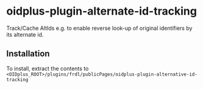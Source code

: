 # oidplus-plugin-alternate-id-tracking
Track/Cache AltIds e.g. to enable reverse look-up of original identifiers by its alternate id.

## Installation
To install, extract the contents to
`<OIDplus_ROOT>/plugins/frdl/publicPages/oidplus-plugin-alternative-id-tracking`
